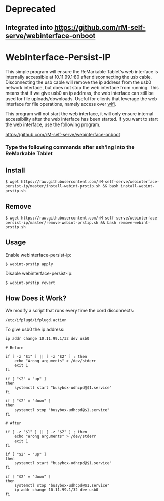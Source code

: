# Deprecated
## Integrated into https://github.com/rM-self-serve/webinterface-onboot

# WebInterface-Persist-IP

This simple program will ensure the ReMarkable Tablet's web interface is internally accessible at 10.11.99.1:80 after disconnecting the usb cable. Disconnecting the usb cable will remove the ip address from the usb0 network interface, but does not stop the web interface from running. This means that if we give usb0 an ip address, the web interface can still be used for file uploads/downloads. Useful for clients that leverage the web interface for file operations, namely access over [wifi](https://github.com/rM-self-serve/webinterface-wifi). 

This program will not start the web interface, it will only ensure internal accessibility after the web interface has been started. If you want to start the web interface, use the following program.

https://github.com/rM-self-serve/webinterface-onboot


### Type the following commands after ssh'ing into the ReMarkable Tablet

## Install

`$ wget https://raw.githubusercontent.com/rM-self-serve/webinterface-persist-ip/master/install-webint-prstip.sh && bash install-webint-prstip.sh`

## Remove

`$ wget https://raw.githubusercontent.com/rM-self-serve/webinterface-persist-ip/master/remove-webint-prstip.sh && bash remove-webint-prstip.sh`

## Usage

Enable webinterface-persist-ip:

`$ webint-prstip apply`

Disable webinterface-persist-ip:

`$ webint-prstip revert`

## How Does it Work?

We modify a script that runs every time the cord disconnects:

```/etc/ifplugd/ifplugd.action```

To give usb0 the ip address:

```ip addr change 10.11.99.1/32 dev usb0```


```
# Before

if [ -z "$1" ] || [ -z "$2" ] ; then
    echo "Wrong arguments" > /dev/stderr
    exit 1
fi

if [ "$2" = "up" ]
then
    systemctl start "busybox-udhcpd@$1.service"
fi

if [ "$2" = "down" ]
then
    systemctl stop "busybox-udhcpd@$1.service"
fi
```
```
# After

if [ -z "$1" ] || [ -z "$2" ] ; then
    echo "Wrong arguments" > /dev/stderr
    exit 1
fi

if [ "$2" = "up" ]
then
    systemctl start "busybox-udhcpd@$1.service"
fi

if [ "$2" = "down" ]
then
    systemctl stop "busybox-udhcpd@$1.service"
    ip addr change 10.11.99.1/32 dev usb0
fi
```
